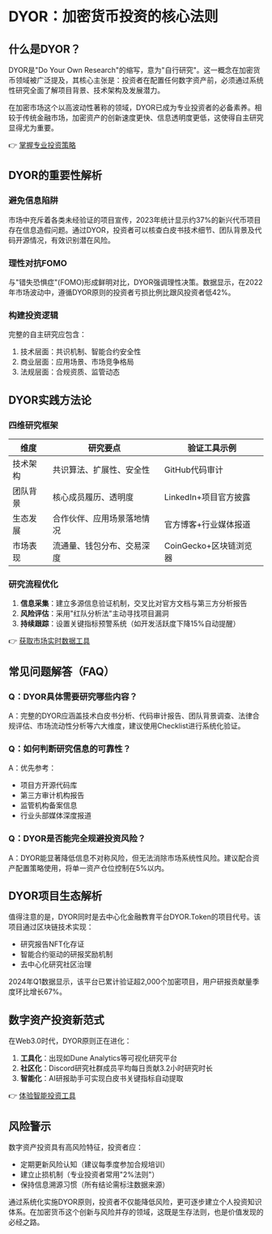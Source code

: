 # DYOR：加密货币投资的核心法则

## 什么是DYOR？

DYOR是"Do Your Own Research"的缩写，意为"自行研究"。这一概念在加密货币领域被广泛提及，其核心主张是：投资者在配置任何数字资产前，必须通过系统性研究全面了解项目背景、技术架构及发展潜力。

在加密市场这个以高波动性著称的领域，DYOR已成为专业投资者的必备素养。相较于传统金融市场，加密资产的创新速度更快、信息透明度更低，这使得自主研究显得尤为重要。

👉 [掌握专业投资策略](https://bit.ly/okx_welcome)

## DYOR的重要性解析

### 避免信息陷阱
市场中充斥着各类未经验证的项目宣传，2023年统计显示约37%的新兴代币项目存在信息造假问题。通过DYOR，投资者可以核查白皮书技术细节、团队背景及代码开源情况，有效识别潜在风险。

### 理性对抗FOMO
与"错失恐惧症"(FOMO)形成鲜明对比，DYOR强调理性决策。数据显示，在2022年市场波动中，遵循DYOR原则的投资者亏损比例比跟风投资者低42%。

### 构建投资逻辑
完整的自主研究应包含：
1. 技术层面：共识机制、智能合约安全性
2. 商业层面：应用场景、市场竞争格局
3. 法规层面：合规资质、监管动态

## DYOR实践方法论

### 四维研究框架
| 维度        | 研究要点                     | 验证工具示例             |
|-------------|----------------------------|--------------------------|
| 技术架构    | 共识算法、扩展性、安全性     | GitHub代码审计           |
| 团队背景    | 核心成员履历、透明度         | LinkedIn+项目官方披露    |
| 生态发展    | 合作伙伴、应用场景落地情况   | 官方博客+行业媒体报道    |
| 市场表现    | 流通量、钱包分布、交易深度   | CoinGecko+区块链浏览器   |

### 研究流程优化
1. **信息采集**：建立多源信息验证机制，交叉比对官方文档与第三方分析报告
2. **风险评估**：采用"红队分析法"主动寻找项目漏洞
3. **持续跟踪**：设置关键指标预警系统（如开发活跃度下降15%自动提醒）

👉 [获取市场实时数据工具](https://bit.ly/okx_welcome)

## 常见问题解答（FAQ）

### Q：DYOR具体需要研究哪些内容？
A：完整的DYOR应涵盖技术白皮书分析、代码审计报告、团队背景调查、法律合规评估、市场流动性分析等六大维度，建议使用Checklist进行系统化验证。

### Q：如何判断研究信息的可靠性？
A：优先参考：
- 项目方开源代码库
- 第三方审计机构报告
- 监管机构备案信息
- 行业头部媒体深度报道

### Q：DYOR是否能完全规避投资风险？
A：DYOR能显著降低信息不对称风险，但无法消除市场系统性风险。建议配合资产配置策略使用，将单一资产仓位控制在5%以内。

## DYOR项目生态解析

值得注意的是，DYOR同时是去中心化金融教育平台DYOR.Token的项目代号。该项目通过区块链技术实现：
- 研究报告NFT化存证
- 智能合约驱动的研报奖励机制
- 去中心化研究社区治理

2024年Q1数据显示，该平台已累计验证超2,000个加密项目，用户研报贡献量季度环比增长67%。

## 数字资产投资新范式

在Web3.0时代，DYOR原则正在进化：
1. **工具化**：出现如Dune Analytics等可视化研究平台
2. **社区化**：Discord研究社群成员平均每日贡献3.2小时研究时长
3. **智能化**：AI研报助手可实现白皮书关键指标自动提取

👉 [体验智能投资工具](https://bit.ly/okx_welcome)

## 风险警示

数字资产投资具有高风险特征，投资者应：
- 定期更新风险认知（建议每季度参加合规培训）
- 建立止损机制（专业投资者常用"2%法则"）
- 保持信息溯源习惯（所有结论需标注数据来源）

通过系统化实施DYOR原则，投资者不仅能降低风险，更可逐步建立个人投资知识体系。在加密货币这个创新与风险并存的领域，这既是生存法则，也是价值发现的必经之路。